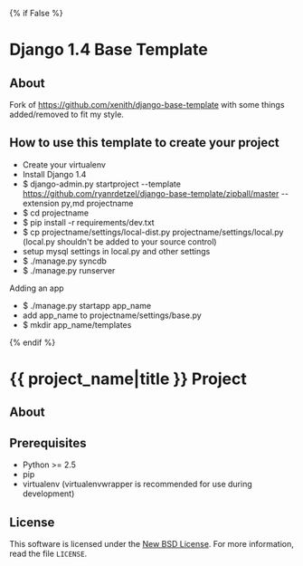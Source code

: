 {% if False %}
# Django 1.4 Base Template #

## About ##

Fork of https://github.com/xenith/django-base-template with some things added/removed to fit my style.
## How to use this template to create your project ##

- Create your virtualenv
- Install Django 1.4
- $ django-admin.py startproject --template https://github.com/ryanrdetzel/django-base-template/zipball/master --extension py,md projectname
- $ cd projectname
- $ pip install -r requirements/dev.txt
- $ cp projectname/settings/local-dist.py projectname/settings/local.py (local.py shouldn't be added
  to your source control)
- setup mysql settings in local.py and other settings
- $ ./manage.py syncdb
- $ ./manage.py runserver

Adding an app
- $ ./manage.py startapp app_name
- add app_name to projectname/settings/base.py
- $ mkdir app_name/templates

{% endif %}
# {{ project_name|title }} Project #

## About ##

## Prerequisites ##

- Python >= 2.5
- pip
- virtualenv (virtualenvwrapper is recommended for use during development)

License
-------
This software is licensed under the [New BSD License][BSD]. For more
information, read the file ``LICENSE``.

[BSD]: http://opensource.org/licenses/BSD-3-Clause
